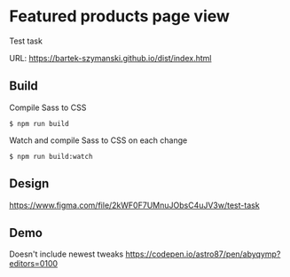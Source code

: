 # Featured products page view

Test task

URL: https://bartek-szymanski.github.io/dist/index.html

## Build

Compile Sass to CSS

`$ npm run build`

Watch and compile Sass to CSS on each change

`$ npm run build:watch`

## Design
https://www.figma.com/file/2kWF0F7UMnuJObsC4uJV3w/test-task

## Demo 
Doesn't include newest tweaks 
https://codepen.io/astro87/pen/abyqymp?editors=0100
